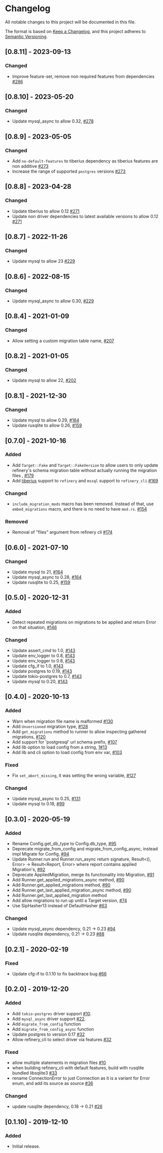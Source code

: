 # Changelog
All notable changes to this project will be documented in this file.

The format is based on [Keep a Changelog](https://keepachangelog.com/en/1.0.0/),
and this project adheres to [Semantic Versioning](https://semver.org/spec/v2.0.0.html).

## [0.8.11] - 2023-09-13
### Changed
- Improve feature-set, remove non required features from dependencies [#286](https://github.com/rust-db/refinery/pull/286)

## [0.8.10] - 2023-05-20
### Changed
- Update mysql_async to allow 0.32, [#278](https://github.com/rust-db/refinery/pull/278)

## [0.8.9] - 2023-05-05
### Changed
- Add `no-default-features` to tiberius  dependency as tiberius features are non additive [#273](https://github.com/rust-db/refinery/pull/273)
- Increase the range of supported `postgres` versions [#273](https://github.com/rust-db/refinery/pull/274)

## [0.8.8] - 2023-04-28
### Changed
- Update tiberius to allow 0.12 [#271](https://github.com/rust-db/refinery/pull/271)
- Update non driver dependencies to latest available versions to allow 0.12 [#271](https://github.com/rust-db/refinery/pull/271)

## [0.8.7] - 2022-11-26
### Changed
- Update mysql to allow 23 [#229](https://github.com/rust-db/refinery/pull/257)

## [0.8.6] - 2022-08-15
### Changed
- Update mysql_async to allow 0.30, [#229](https://github.com/rust-db/refinery/pull/229)

## [0.8.4] - 2021-01-09
### Changed
- Allow setting a custom migration table name, [#207](https://github.com/rust-db/refinery/pull/207)

## [0.8.2] - 2021-01-05
### Changed
- Update mysql to allow 22, [#202](https://github.com/rust-db/refinery/pull/202)

## [0.8.1] - 2021-12-30
### Changed
- Update mysql to allow 0.29, [#164](https://github.com/rust-db/refinery/pull/199)
- Update rusqlite to allow 0.26, [#159](https://github.com/rust-db/refinery/pull/196)

## [0.7.0] - 2021-10-16
### Added
- Add `Target::Fake` and `Target::FakeVersion` to allow users to only update refinery's schema migration table without actually running the migration files
, [#179](https://github.com/rust-db/refinery/pull/179/)
- Add [tiberius](https://github.com/prisma/tiberius) support to `refinery` and `mssql` support to `refinery_cli` [#169](https://github.com/rust-db/refinery/pull/169)

### Changed
- `include_migration_mods` macro has been removed. Instead of that, use `embed_migrations` macro, and there is no need to have `mod.rs`. [#154](https://github.com/rust-db/refinery/pull/154)

### Removed
- Removal of "files" argument from refinery cli [#174](https://github.com/rust-db/refinery/pull/174)

## [0.6.0] - 2021-07-10
### Changed
- Update mysql to 21, [#164](https://github.com/rust-db/refinery/pull/164)
- Update mysql_async to 0.28, [#164](https://github.com/rust-db/refinery/pull/164)
- Update rusqlite to 0.25, [#159](https://github.com/rust-db/refinery/pull/159)

## [0.5.0] - 2020-12-31
### Added
- Detect repeated migrations on migrations to be applied and return Error on that situation, [#146](https://github.com/rust-db/refinery/pull/146/)

### Changed
- Update assert_cmd to 1.0, [#143](https://github.com/rust-db/refinery/pull/143/)
- Update env_logger to 0.8, [#143](https://github.com/rust-db/refinery/pull/143/)
- Update env_logger to 0.8, [#143](https://github.com/rust-db/refinery/pull/143/)
- Update cfg_if to 1.0, [#143](https://github.com/rust-db/refinery/pull/143/)
- Update postgres to 0.19, [#143](https://github.com/rust-db/refinery/pull/143/)
- Update tokio-postgres to 0.7, [#143](https://github.com/rust-db/refinery/pull/143/)
- Update mysql to 0.20, [#143](https://github.com/rust-db/refinery/pull/143/)

## [0.4.0] - 2020-10-13
### Added
- Warn when migration file name is malformed [#130](https://github.com/rust-db/refinery/pull/130)
- Add `Unversioned` migration type, [#128](https://github.com/rust-db/refinery/pull/128)
- Add `get_migrations` method to runner to allow inspecting gathered migrations, [#120](https://github.com/rust-db/refinery/pull/120)
- Add support for 'postgresql' url schema prefix, [#107](https://github.com/rust-db/refinery/pull/107)
- Add lib option to load config from a string, [1#13](https://github.com/rust-db/refinery/pull/113)
- Add lib and cli option to load config from env var, [#103](https://github.com/rust-db/refinery/pull/103)

### Fixed
- Fix `set_abort_missing`, it was setting the wrong variable, [#127](https://github.com/rust-db/refinery/pull/127)

### Changed
- Update mysql_async to 0.25, [#131](https://github.com/rust-db/refinery/pull/131/)
- Update mysql to 0.18, [#99](https://github.com/rust-db/refinery/pull/99/)

## [0.3.0] - 2020-05-19
### Added
- Rename Config.get_db_type to Config.db_type, [#95](https://github.com/rust-db/refinery/pull/95)
- Deprecate migrate_from_config and migrate_from_config_async, instead impl Migrate for Config, [#94](https://github.com/rust-db/refinery/pull/94)
- Update Runner.run and Runner.run_async return signature, Result<(), Error> -> Result<Report, Error> where report contains applied Migration's, [#92](https://github.com/rust-db/refinery/pull/92)
- Deprecate AppliedMigration, merge its functionality into Migration, [#91](https://github.com/rust-db/refinery/pull/91)
- Add Runner.get_applied_migrations_async method, [#90](https://github.com/rust-db/refinery/pull/90)
- Add Runner.get_applied_migrations method, [#90](https://github.com/rust-db/refinery/pull/90)
- Add Runner.get_last_applied_migration_async method, [#90](https://github.com/rust-db/refinery/pull/90)
- Add Runner.get_last_applied_migration method
- Add allow migrations to run up until a Target version, [#74](https://github.com/rust-db/refinery/pull/74)
- Use SipHasher13 instead of DefaultHasher [#63](https://github.com/rust-db/refinery/pull/63)

### Changed
- Update mysql_async dependency, 0.21 -> 0.23 [#94](https://github.com/rust-db/refinery/pull/94/files#diff-c265757db229c3cac93fd2e32bf4da58)
- Update rusqlite dependency, 0.21 -> 0.23 [#88](https://github.com/rust-db/refinery/pull/88)

## [0.2.1] - 2020-02-19
### Fixed
- Update cfg-if to 0.1.10 to fix backtrace bug [#66](https://github.com/rust-db/refinery/pull/66)

## [0.2.0] - 2019-12-20
### Added
- Add `tokio-postgres` driver support [#10](https://github.com/rust-db/refinery/pull/19).
- Add `mysql_async` driver support [#22](https://github.com/rust-db/refinery/pull/19).
- Add `migrate_from_config` function
- Add `migrate_from_config_async` function
- Update postgres to version 0.17 [#32](https://github.com/rust-db/refinery/pull/32)
- Allow refinery_cli to select driver via features [#32](https://github.com/rust-db/refinery/pull/32)

### Fixed
- allow multiple statements in migration files [#10](https://github.com/rust-db/refinery/issues/21)
- when building refinery_cli with default features, build with rusqlite bundled libsqlite3 [#33](https://github.com/rust-db/refinery/issues/21)
- rename ConnectionError to just Connection as it is a variant for Error enum, and add its source as source [#36](https://github.com/rust-db/refinery/issues/36)

### Changed
- update rusqlite dependency, 0.18 -> 0.21 [#26](https://github.com/rust-db/refinery/issues/26)

## [0.1.10] - 2019-12-10
### Added
- Initial release.
